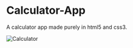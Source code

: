 # Calculator-App 
A calculator app made purely in html5 and css3.

![Calculator](https://user-images.githubusercontent.com/76250139/124079658-10023980-da67-11eb-9bb4-4cf329beafdd.png)
